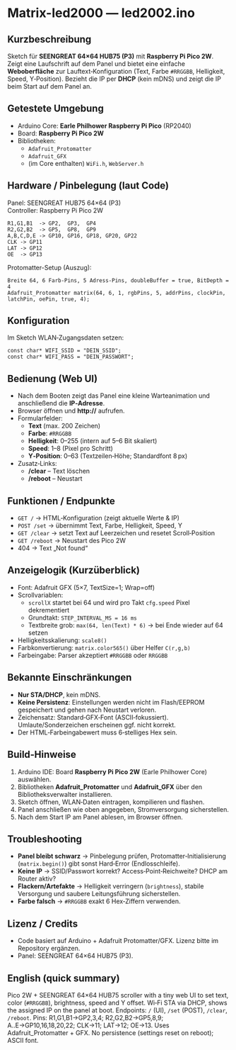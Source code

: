 Matrix-led2000 — led2002.ino
============================

Kurzbeschreibung
----------------
Sketch für **SEENGREAT 64×64 HUB75 (P3)** mit **Raspberry Pi Pico 2W**. 
Zeigt eine Laufschrift auf dem Panel und bietet eine einfache **Weboberfläche**
zur Lauftext‑Konfiguration (Text, Farbe `#RRGGBB`, Helligkeit, Speed, Y‑Position).
Bezieht die IP per **DHCP** (kein mDNS) und zeigt die IP beim Start auf dem Panel an.

Getestete Umgebung
------------------
- Arduino Core: **Earle Philhower Raspberry Pi Pico** (RP2040)  
- Board: **Raspberry Pi Pico 2W**
- Bibliotheken:
  - `Adafruit_Protomatter`
  - `Adafruit_GFX`
  - (im Core enthalten) `WiFi.h`, `WebServer.h`

Hardware / Pinbelegung (laut Code)
----------------------------------
Panel: SEENGREAT HUB75 64×64 (P3)  
Controller: Raspberry Pi Pico 2W

```
R1,G1,B1  -> GP2,  GP3,  GP4
R2,G2,B2  -> GP5,  GP8,  GP9
A,B,C,D,E -> GP10, GP16, GP18, GP20, GP22
CLK -> GP11
LAT -> GP12
OE  -> GP13
```

Protomatter-Setup (Auszug):
```
Breite 64, 6 Farb-Pins, 5 Adress-Pins, doubleBuffer = true, BitDepth = 4
Adafruit_Protomatter matrix(64, 6, 1, rgbPins, 5, addrPins, clockPin, latchPin, oePin, true, 4);
```

Konfiguration
-------------
Im Sketch WLAN‑Zugangsdaten setzen:
```
const char* WIFI_SSID = "DEIN_SSID";
const char* WIFI_PASS = "DEIN_PASSWORT";
```

Bedienung (Web UI)
------------------
- Nach dem Booten zeigt das Panel eine kleine Warteanimation und anschließend die **IP‑Adresse**.
- Browser öffnen und **http://<IP>** aufrufen.
- Formularfelder:
  - **Text** (max. 200 Zeichen)
  - **Farbe**: `#RRGGBB`
  - **Helligkeit**: 0–255 (intern auf 5–6 Bit skaliert)
  - **Speed**: 1–8 (Pixel pro Schritt)
  - **Y‑Position**: 0–63 (Textzeilen‑Höhe; Standardfont 8 px)
- Zusatz‑Links:
  - **/clear** – Text löschen
  - **/reboot** – Neustart

Funktionen / Endpunkte
----------------------
- `GET /` → HTML‑Konfiguration (zeigt aktuelle Werte & IP)
- `POST /set` → übernimmt Text, Farbe, Helligkeit, Speed, Y
- `GET /clear` → setzt Text auf Leerzeichen und resetet Scroll‑Position
- `GET /reboot` → Neustart des Pico 2W
- 404 → Text „Not found“

Anzeigelogik (Kurzüberblick)
----------------------------
- Font: Adafruit GFX (5×7, TextSize=1; Wrap=off)
- Scrollvariablen:
  - `scrollX` startet bei 64 und wird pro Takt `cfg.speed` Pixel dekrementiert
  - Grundtakt: `STEP_INTERVAL_MS = 16 ms`
  - Textbreite grob: `max(64, len(Text) * 6)` → bei Ende wieder auf 64 setzen
- Helligkeitsskalierung: `scale8()`
- Farbkonvertierung: `matrix.color565()` über Helfer `C(r,g,b)`
- Farbeingabe: Parser akzeptiert `#RRGGBB` oder `RRGGBB`

Bekannte Einschränkungen
------------------------
- **Nur STA/DHCP**, kein mDNS.
- **Keine Persistenz**: Einstellungen werden nicht im Flash/EEPROM gespeichert und gehen nach Neustart verloren.
- Zeichensatz: Standard‑GFX‑Font (ASCII‑fokussiert). Umlaute/Sonderzeichen erscheinen ggf. nicht korrekt.
- Der HTML‑Farbeingabewert muss 6‑stelliges Hex sein.

Build‑Hinweise
--------------
1. Arduino IDE: Board **Raspberry Pi Pico 2W** (Earle Philhower Core) auswählen.
2. Bibliotheken **Adafruit_Protomatter** und **Adafruit_GFX** über den Bibliotheksverwalter installieren.
3. Sketch öffnen, WLAN‑Daten eintragen, kompilieren und flashen.
4. Panel anschließen wie oben angegeben, Stromversorgung sicherstellen.
5. Nach dem Start IP am Panel ablesen, im Browser öffnen.

Troubleshooting
---------------
- **Panel bleibt schwarz** → Pinbelegung prüfen, Protomatter‑Initialisierung (`matrix.begin()`) gibt sonst Hard‑Error (Endlosschleife).
- **Keine IP** → SSID/Passwort korrekt? Access‑Point‑Reichweite? DHCP am Router aktiv?
- **Flackern/Artefakte** → Helligkeit verringern (`brightness`), stabile Versorgung und saubere Leitungsführung sicherstellen.
- **Farbe falsch** → `#RRGGBB` exakt 6 Hex‑Ziffern verwenden.

Lizenz / Credits
----------------
- Code basiert auf Arduino + Adafruit Protomatter/GFX. Lizenz bitte im Repository ergänzen.
- Panel: SEENGREAT 64×64 HUB75 (P3).

English (quick summary)
-----------------------
Pico 2W + SEENGREAT 64×64 HUB75 scroller with a tiny web UI to set text, color (`#RRGGBB`), brightness, speed and Y offset. 
Wi‑Fi STA via DHCP, shows the assigned IP on the panel at boot. Endpoints: `/` (UI), `/set` (POST), `/clear`, `/reboot`. 
Pins: R1,G1,B1→GP2,3,4; R2,G2,B2→GP5,8,9; A..E→GP10,16,18,20,22; CLK→11; LAT→12; OE→13. Uses Adafruit_Protomatter + GFX.
No persistence (settings reset on reboot); ASCII font.
